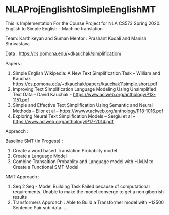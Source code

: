 # NLAProjEnglishtoSimpleEnglishMT


This is Implementation For the Course Project for NLA CS573  Spring 2020. 
English to Simple English - Machine translation 

Team: Karthikeyan and Suman 
Mentor : Prashant Kodali and Manish Shrivastava 

Data : https://cs.pomona.edu/~dkauchak/simplification/ 

Papers : 
1) Simple English Wikipedia: A New Text Simplification Task – William and Kauchak
https://cs.pomona.edu/~dkauchak/papers/kauchak11simple.short.pdf
2) Improving Text Simplification Language Modeling Using Unsimplified Text Data – David Kauchak - https://www.aclweb.org/anthology/P13-1151.pdf
3) Simple and Effective Text Simplification Using Semantic and Neural Methods – Elior et al – https://wwww.aclweb.org/anthology/P18-1016.pdf
4) Exploring Neural Text Simplification Models – Sergiu et al –
https://www.aclweb.org/anthology/P17-2014.pdf

Appraoch : 

Baseline SMT (In Progess) : 
1) Create a word based Translation Probablity model 
2) Create a Language Model 
3) Combine Transaltion Probablity and Language model with H.M.M to Create a Functional SMT Model 

NMT Approach : 
1) Seq 2 Seq - Model Building Task Failed because of computational requirements. Unable to make the model converge to get a non giberrish results
2) Transformers Approach : Able to Build a Transformer model with ~12500 Sentence Pair sub data. 
....
